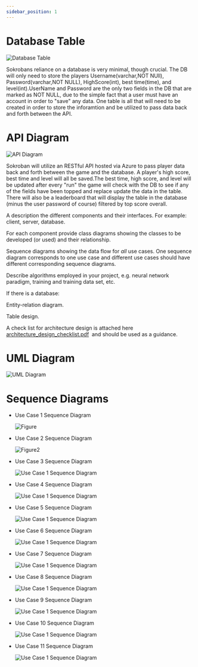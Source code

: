 ```yaml
---
sidebar_position: 1
---
```


# Database Table
![Database Table](/img/ERD.png)

Sokrobans reliance on a database is very minimal, though crucial. The DB will only need to store the players Username(varchar,NOT NUll), Password(varchar,NOT NULL), HighScore(int), best time(time), and level(int).UserName and Password are the only two fields in the DB that are marked as NOT NULL, due to the simple fact that a user must have an account in order to "save" any data. One table is all that will need to be created in order to store the inforamtion and be utilized to pass data back and forth between the API.


# API Diagram
![API Diagram](/img/API.png)


Sokroban will utilize an RESTful API hosted via Azure to pass player data back and forth between the game and the database. A player's high score, best time and level will all be saved.The best time, high score, and level will be updated after every "run" the game will check with the DB to see if any of the fields have been topped and replace update the data in the table. There will also be a leaderboard that will display the table in the database (minus the user password of course) filtered by top score overall.



A description the different components and their interfaces. For example: client, server, database.

For each component provide class diagrams showing the classes to be developed (or used) and their relationship.

Sequence diagrams showing the data flow for _all_ use cases. One sequence diagram corresponds to one use case and different use cases should have different corresponding sequence diagrams.

Describe algorithms employed in your project, e.g. neural network paradigm, training and training data set, etc.

If there is a database:

Entity-relation diagram.

Table design.

A check list for architecture design is attached here [architecture\_design\_checklist.pdf](https://templeu.instructure.com/courses/106563/files/16928870/download?wrap=1 "architecture_design_checklist.pdf")  and should be used as a guidance.




# UML Diagram

![UML Diagram](/img/UML_Diagram.png)

# Sequence Diagrams 


- Use Case 1 Sequence Diagram

    ![Figure](/img/Sequence1.png)


- Use Case 2 Sequence Diagram

    ![Figure2](/img/Sequence2.png)


- Use Case 3 Sequence Diagram

    ![Use Case 1 Sequence Diagram](/img/Sequence3.png)


- Use Case 4 Sequence Diagram

    ![Use Case 1 Sequence Diagram](/img/Sequence4.png)


- Use Case 5 Sequence Diagram

    ![Use Case 1 Sequence Diagram](/img/Sequence5.png)


- Use Case 6 Sequence Diagram

    ![Use Case 1 Sequence Diagram](/img/Sequence6.png)


- Use Case 7 Sequence Diagram

    ![Use Case 1 Sequence Diagram](/img/Sequence7.png)

- Use Case 8 Sequence Diagram

    ![Use Case 1 Sequence Diagram](/img/Sequence8.png)


- Use Case 9 Sequence Diagram

    ![Use Case 1 Sequence Diagram](/img/Sequence9.png)


- Use Case 10 Sequence Diagram

    ![Use Case 1 Sequence Diagram](/img/Sequence10.png)


- Use Case 11 Sequence Diagram

    ![Use Case 1 Sequence Diagram](/img/Sequence11.png)



